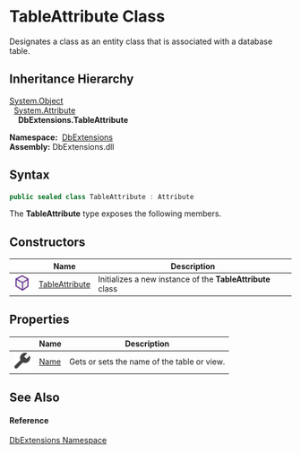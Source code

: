 TableAttribute Class
====================
Designates a class as an entity class that is associated with a database table.


Inheritance Hierarchy
---------------------
[System.Object][1]  
  [System.Attribute][2]  
    **DbExtensions.TableAttribute**  

  **Namespace:**  [DbExtensions][3]  
  **Assembly:** DbExtensions.dll

Syntax
------

```csharp
public sealed class TableAttribute : Attribute
```

The **TableAttribute** type exposes the following members.


Constructors
------------

|                  | Name                | Description                                                |
| ---------------- | ------------------- | ---------------------------------------------------------- |
| ![Public method] | [TableAttribute][4] | Initializes a new instance of the **TableAttribute** class |


Properties
----------

|                    | Name      | Description                                 |
| ------------------ | --------- | ------------------------------------------- |
| ![Public property] | [Name][5] | Gets or sets the name of the table or view. |


See Also
--------

#### Reference
[DbExtensions Namespace][3]  

[1]: http://msdn.microsoft.com/en-us/library/e5kfa45b
[2]: http://msdn.microsoft.com/en-us/library/e8kc3626
[3]: ../README.md
[4]: _ctor.md
[5]: Name.md
[Public method]: ../../icons/pubmethod.svg "Public method"
[Public property]: ../../icons/pubproperty.svg "Public property"
